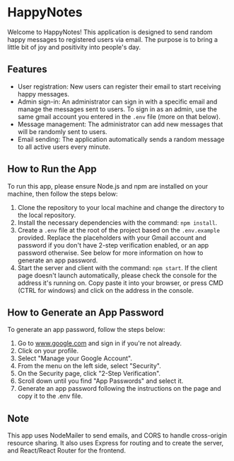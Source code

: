 # HappyNotes

Welcome to HappyNotes! This application is designed to send random happy messages to registered users via email. The purpose is to bring a little bit of joy and positivity into people's day.

## Features

- User registration: New users can register their email to start receiving happy messages.
- Admin sign-in: An administrator can sign in with a specific email and manage the messages sent to users. To sign in as an admin, use the same gmail account you entered in the `.env` file (more on that below).
- Message management: The administrator can add new messages that will be randomly sent to users.
- Email sending: The application automatically sends a random message to all active users every minute.

## How to Run the App

To run this app, please ensure Node.js and npm are installed on your machine, then follow the steps below:

1. Clone the repository to your local machine and change the directory to the local repository.
2. Install the necessary dependencies with the command: `npm install`.
3. Create a `.env` file at the root of the project based on the `.env.example` provided. Replace the placeholders with your Gmail account and password if you don't have 2-step verification enabled, or an app password otherwise. See below for more information on how to generate an app password.
4. Start the server and client with the command: `npm start`. If the client page doesn't launch automatically, please check the console for the address it's running on. Copy paste it into your browser, or press CMD (CTRL for windows) and click on the address in the console.

## How to Generate an App Password

To generate an app password, follow the steps below: 

1. Go to www.google.com and sign in if you're not already.
2. Click on your profile.
3. Select "Manage your Google Account".
4. From the menu on the left side, select "Security".
5. On the Security page, click "2-Step Verification".
6. Scroll down until you find "App Passwords" and select it.
7. Generate an app password following the instructions on the page and copy it to the .env file.


## Note

This app uses NodeMailer to send emails, and CORS to handle cross-origin resource sharing. It also uses Express for routing and to create the server, and React/React Router for the frontend.
